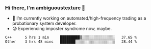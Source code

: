 ### Hi there, I'm ambiguoustexture 👋

<!--
**ambiguoustexture/ambiguoustexture** is a ✨ _special_ ✨ repository because its `README.md` (this file) appears on your GitHub profile.

Here are some ideas to get you started:
-->
- 🔭 I’m currently working on automated/high-frequency trading as a probationary system developer.
- :worried: Experiencing imposter syndrome now, maybe.

<!--START_SECTION:waka-->

```text
C++      5 hrs 1 min     █████████▒░░░░░░░░░░░░░░░   37.65 %
Other    3 hrs 48 mins   ███████░░░░░░░░░░░░░░░░░░   28.44 %
```

<!--END_SECTION:waka-->
